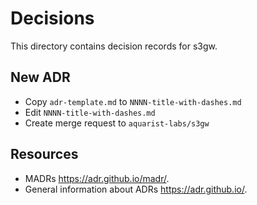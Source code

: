 # Decisions

This directory contains decision records for s3gw.

## New ADR

- Copy `adr-template.md` to `NNNN-title-with-dashes.md`
- Edit `NNNN-title-with-dashes.md`
- Create merge request to `aquarist-labs/s3gw`

## Resources

- MADRs <https://adr.github.io/madr/>.
- General information about ADRs <https://adr.github.io/>.
